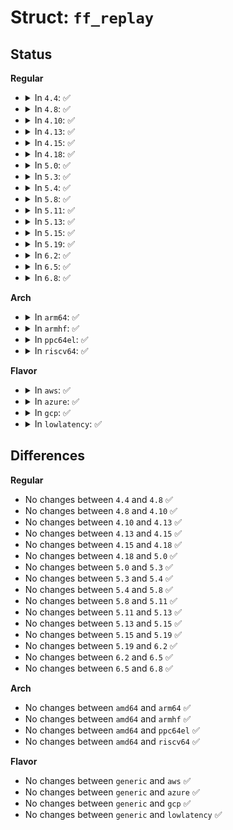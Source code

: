 # Struct: <code>ff_replay</code>

## Status
<b>Regular</b>
<ul>
<li>
<details>
<summary>In <code>4.4</code>: ✅</summary>

```c
struct ff_replay {
    __u16 length;
    __u16 delay;
};
```
</details>
</li>
<li>
<details>
<summary>In <code>4.8</code>: ✅</summary>

```c
struct ff_replay {
    __u16 length;
    __u16 delay;
};
```
</details>
</li>
<li>
<details>
<summary>In <code>4.10</code>: ✅</summary>

```c
struct ff_replay {
    __u16 length;
    __u16 delay;
};
```
</details>
</li>
<li>
<details>
<summary>In <code>4.13</code>: ✅</summary>

```c
struct ff_replay {
    __u16 length;
    __u16 delay;
};
```
</details>
</li>
<li>
<details>
<summary>In <code>4.15</code>: ✅</summary>

```c
struct ff_replay {
    __u16 length;
    __u16 delay;
};
```
</details>
</li>
<li>
<details>
<summary>In <code>4.18</code>: ✅</summary>

```c
struct ff_replay {
    __u16 length;
    __u16 delay;
};
```
</details>
</li>
<li>
<details>
<summary>In <code>5.0</code>: ✅</summary>

```c
struct ff_replay {
    __u16 length;
    __u16 delay;
};
```
</details>
</li>
<li>
<details>
<summary>In <code>5.3</code>: ✅</summary>

```c
struct ff_replay {
    __u16 length;
    __u16 delay;
};
```
</details>
</li>
<li>
<details>
<summary>In <code>5.4</code>: ✅</summary>

```c
struct ff_replay {
    __u16 length;
    __u16 delay;
};
```
</details>
</li>
<li>
<details>
<summary>In <code>5.8</code>: ✅</summary>

```c
struct ff_replay {
    __u16 length;
    __u16 delay;
};
```
</details>
</li>
<li>
<details>
<summary>In <code>5.11</code>: ✅</summary>

```c
struct ff_replay {
    __u16 length;
    __u16 delay;
};
```
</details>
</li>
<li>
<details>
<summary>In <code>5.13</code>: ✅</summary>

```c
struct ff_replay {
    __u16 length;
    __u16 delay;
};
```
</details>
</li>
<li>
<details>
<summary>In <code>5.15</code>: ✅</summary>

```c
struct ff_replay {
    __u16 length;
    __u16 delay;
};
```
</details>
</li>
<li>
<details>
<summary>In <code>5.19</code>: ✅</summary>

```c
struct ff_replay {
    __u16 length;
    __u16 delay;
};
```
</details>
</li>
<li>
<details>
<summary>In <code>6.2</code>: ✅</summary>

```c
struct ff_replay {
    __u16 length;
    __u16 delay;
};
```
</details>
</li>
<li>
<details>
<summary>In <code>6.5</code>: ✅</summary>

```c
struct ff_replay {
    __u16 length;
    __u16 delay;
};
```
</details>
</li>
<li>
<details>
<summary>In <code>6.8</code>: ✅</summary>

```c
struct ff_replay {
    __u16 length;
    __u16 delay;
};
```
</details>
</li>
</ul>
<b>Arch</b>
<ul>
<li>
<details>
<summary>In <code>arm64</code>: ✅</summary>

```c
struct ff_replay {
    __u16 length;
    __u16 delay;
};
```
</details>
</li>
<li>
<details>
<summary>In <code>armhf</code>: ✅</summary>

```c
struct ff_replay {
    __u16 length;
    __u16 delay;
};
```
</details>
</li>
<li>
<details>
<summary>In <code>ppc64el</code>: ✅</summary>

```c
struct ff_replay {
    __u16 length;
    __u16 delay;
};
```
</details>
</li>
<li>
<details>
<summary>In <code>riscv64</code>: ✅</summary>

```c
struct ff_replay {
    __u16 length;
    __u16 delay;
};
```
</details>
</li>
</ul>
<b>Flavor</b>
<ul>
<li>
<details>
<summary>In <code>aws</code>: ✅</summary>

```c
struct ff_replay {
    __u16 length;
    __u16 delay;
};
```
</details>
</li>
<li>
<details>
<summary>In <code>azure</code>: ✅</summary>

```c
struct ff_replay {
    __u16 length;
    __u16 delay;
};
```
</details>
</li>
<li>
<details>
<summary>In <code>gcp</code>: ✅</summary>

```c
struct ff_replay {
    __u16 length;
    __u16 delay;
};
```
</details>
</li>
<li>
<details>
<summary>In <code>lowlatency</code>: ✅</summary>

```c
struct ff_replay {
    __u16 length;
    __u16 delay;
};
```
</details>
</li>
</ul>

## Differences
<b>Regular</b>
<ul>
<li>
No changes between <code>4.4</code> and <code>4.8</code> ✅
</li>
<li>
No changes between <code>4.8</code> and <code>4.10</code> ✅
</li>
<li>
No changes between <code>4.10</code> and <code>4.13</code> ✅
</li>
<li>
No changes between <code>4.13</code> and <code>4.15</code> ✅
</li>
<li>
No changes between <code>4.15</code> and <code>4.18</code> ✅
</li>
<li>
No changes between <code>4.18</code> and <code>5.0</code> ✅
</li>
<li>
No changes between <code>5.0</code> and <code>5.3</code> ✅
</li>
<li>
No changes between <code>5.3</code> and <code>5.4</code> ✅
</li>
<li>
No changes between <code>5.4</code> and <code>5.8</code> ✅
</li>
<li>
No changes between <code>5.8</code> and <code>5.11</code> ✅
</li>
<li>
No changes between <code>5.11</code> and <code>5.13</code> ✅
</li>
<li>
No changes between <code>5.13</code> and <code>5.15</code> ✅
</li>
<li>
No changes between <code>5.15</code> and <code>5.19</code> ✅
</li>
<li>
No changes between <code>5.19</code> and <code>6.2</code> ✅
</li>
<li>
No changes between <code>6.2</code> and <code>6.5</code> ✅
</li>
<li>
No changes between <code>6.5</code> and <code>6.8</code> ✅
</li>
</ul>
<b>Arch</b>
<ul>
<li>
No changes between <code>amd64</code> and <code>arm64</code> ✅
</li>
<li>
No changes between <code>amd64</code> and <code>armhf</code> ✅
</li>
<li>
No changes between <code>amd64</code> and <code>ppc64el</code> ✅
</li>
<li>
No changes between <code>amd64</code> and <code>riscv64</code> ✅
</li>
</ul>
<b>Flavor</b>
<ul>
<li>
No changes between <code>generic</code> and <code>aws</code> ✅
</li>
<li>
No changes between <code>generic</code> and <code>azure</code> ✅
</li>
<li>
No changes between <code>generic</code> and <code>gcp</code> ✅
</li>
<li>
No changes between <code>generic</code> and <code>lowlatency</code> ✅
</li>
</ul>
